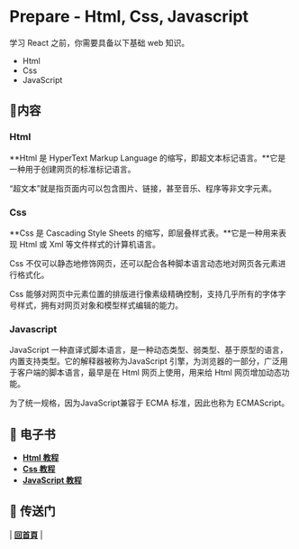 # Prepare - Html, Css, Javascript

学习 React 之前，你需要具备以下基础 web 知识。

- Html
- Css
- JavaScript

## :memo:内容

### Html

**Html 是 HyperText Markup Language 的缩写，即超文本标记语言。**它是一种用于创建网页的标准标记语言。

“超文本”就是指页面内可以包含图片、链接，甚至音乐、程序等非文字元素。

### Css

**Css 是 Cascading Style Sheets 的缩写，即层叠样式表。**它是一种用来表现 Html 或 Xml 等文件样式的计算机语言。

Css 不仅可以静态地修饰网页，还可以配合各种脚本语言动态地对网页各元素进行格式化。

Css 能够对网页中元素位置的排版进行像素级精确控制，支持几乎所有的字体字号样式，拥有对网页对象和模型样式编辑的能力。

### Javascript

JavaScript 一种直译式脚本语言，是一种动态类型、弱类型、基于原型的语言，内置支持类型。它的解释器被称为JavaScript 引擎，为浏览器的一部分，广泛用于客户端的脚本语言，最早是在 Html 网页上使用，用来给 Html 网页增加动态功能。

为了统一规格，因为JavaScript兼容于 ECMA 标准，因此也称为 ECMAScript。

## :book: 电子书

- [**Html 教程**](https://zp1024.gitbooks.io/html-notes/content/)
- [**Css 教程**](https://zp1024.gitbooks.io/css-notes/content/)
- [**JavaScript 教程**](https://zp1024.gitbooks.io/js-notes/content/)

## :door: 传送门

| [**回首頁**](https://github.com/zp1024/react-step-by-step/tree/master/docs) |
